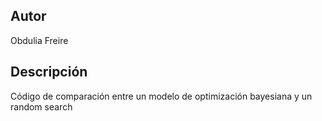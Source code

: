 ## Autor
Obdulia Freire
## Descripción
Código de comparación entre un modelo de optimización bayesiana y un random search
